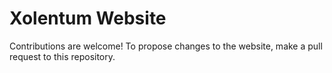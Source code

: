 # Xolentum Website

Contributions are welcome! To propose changes to the website, make a pull request to this repository. 

